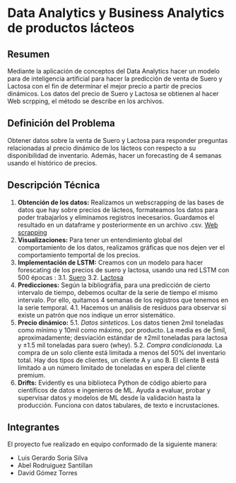 # Data Analytics y Business Analytics de productos lácteos

## Resumen

Mediante la aplicación de conceptos del Data Analytics hacer un modelo para de inteligencia artificial
para hacer la predicción de venta de Suero y Lactosa con el fin de determinar el mejor precio a partir de
precios dinámicos. Los datos del precio de Suero y Lactosa se obtienen al hacer Web scrpping, el método se describe en los archivos.


## Definición del Problema

Obtener datos sobre la venta de Suero y Lactosa para responder preguntas relacionadas al precio dinámico de los lácteos con respecto a su disponibilidad de inventario. Además, hacer un forecasting de 4 semanas usando el histórico de precios.


## Descripción Técnica

1. **Obtención de los datos:**
    Realizamos un webscrapping de las bases de datos que hay sobre precios de lácteos, formateamos los datos para poder trabajarlos y eliminamos registros inecesarios. Guardamos el resultado en un dataframe y posteriormente en un archivo .csv. [Web scrapping](./data/data_pricing.csv)
2. **Visualizaciones:**
   Para tener un entendimiento global del comportamiento de los datos, realizamos gráficas que nos dejen ver el comportamiento temportal de los precios.
3. **Implementación de LSTM:**
  Creamos con un modelo para hacer forescating de los precios de suero y lactosa, usando una red LSTM con 500 épocas :
  3.1. [Suero](./models/model_whey.pt)
   3.2. [Lactosa](./models/model_lactose.pt)
4. **Predicciones:**
   Según la bibliográfia, para una predicción de cierto intervalo de tiempo, debemos ocultar de la serie de tiempo el mismo intervalo. Por ello, quitamos 4 semanas de los registros que tenemos en la serie temporal.
   4.1. Hacemos un análisis de residuos para observar si existe un patrón que nos indique un error sistemático.
5. **Precio dinámico:**
  5.1. *Datos sinteticos.* Los datos tienen 2mil toneladas como mínimo y 10mil como máximo, por producto. La media es de 5mil, aproximadamente; desviación estándar de ±2mil toneladas para lactosa y ±1.5 mil toneladas para suero (whey).
  5.2. *Compra condicionada.* La compra de un solo cliente está limitada a menos del 50% del inventario total. Hay dos tipos de clientes, un cliente A y uno B. El cliente B
 está limitado a un número limitado de toneladas en espera del cliente premium.
6. **Drifts:**
   Evidently es una biblioteca Python de código abierto para científicos de datos e ingenieros de ML. Ayuda a evaluar, probar y supervisar datos y modelos de ML desde la validación hasta la producción. Funciona con datos tabulares, de texto e incrustaciones.
   


## Integrantes

El proyecto fue realizado en equipo conformado de la siguiente manera:

* Luis Gerardo Soria Silva
* Abel Rodruiguez Santillan
* David Gómez Torres

